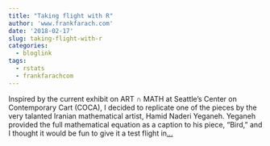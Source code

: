 ```yaml
---
title: "Taking flight with R"
author: 'www.frankfarach.com'
date: '2018-02-17'
slug: taking-flight-with-r
categories:
  - bloglink
tags:
  - rstats
  - frankfarachcom
---
```


Inspired by the current exhibit on ART ∩ MATH at Seattle’s Center on Contemporary Cart (COCA), I decided to replicate one of the pieces by the very talanted Iranian mathematical artist, Hamid Naderi Yeganeh. Yeganeh provided the full mathematical equation as a caption to his piece, “Bird,” and I thought it would be fun to give it a test flight in[... <i class="fas fa-external-link-alt"></i>](http://www.frankfarach.com/post/taking-flight-with-r/)


